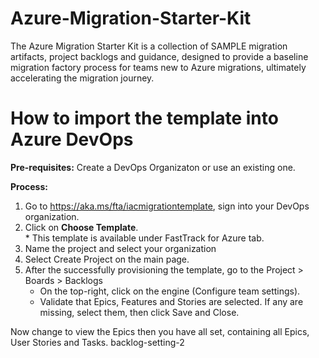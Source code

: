 # Azure-Migration-Starter-Kit
The Azure Migration Starter Kit is a collection of SAMPLE migration artifacts, project backlogs and guidance, designed to provide a baseline migration factory process for teams new to Azure migrations, ultimately accelerating the migration journey.  

# How to import the template into Azure DevOps
**Pre-requisites:**  Create a DevOps Organizaton or use an existing one.

**Process:**  
  1. Go to https://aka.ms/fta/iacmigrationtemplate, sign into your DevOps organization.  
  2. Click on **Choose Template**.  
    * This template is available under FastTrack for Azure tab.
  3. Name the project and select your organization
  4. Select Create Project on the main page.
  5. After the successfully provisioning the template, go to the Project > Boards > Backlogs
     * On the top-right, click on the engine (Configure team settings). 
     * Validate that Epics, Features and Stories are selected.  If any are missing, select them, then click Save and Close.

Now change to view the Epics then you have all set, containing all Epics, User Stories and Tasks.
backlog-setting-2

